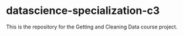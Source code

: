 # datascience-specialization-c3
This is the repository for the Getting and Cleaning Data course project.
